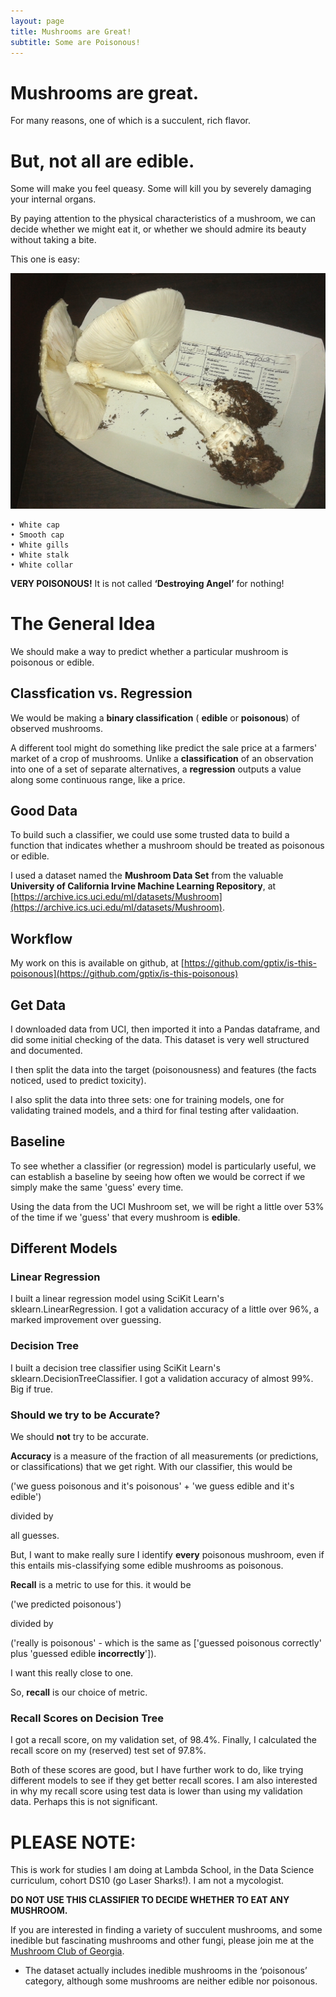 ```yaml
---
layout: page
title: Mushrooms are Great!
subtitle: Some are Poisonous!
---
```

# Mushrooms are great.

For many reasons, one of which is a succulent, rich flavor.

# But, not all are edible.

Some will make you feel queasy. Some will kill you by severely damaging your internal organs.

By paying attention to the physical characteristics of a mushroom, we can decide whether we might eat it, or whether we should admire its beauty without taking a bite.

This one is easy:

![Picture of Destroying Angel](https://raw.githubusercontent.com/gptix/is-this-poisonous/master/destroying_angel.jpg)

    • White cap
    • Smooth cap
    • White gills
    • White stalk
    • White collar

**VERY POISONOUS!** It is not called **‘Destroying Angel’** for nothing!

# The General Idea

We should make a way to predict whether a particular mushroom is poisonous or edible.

## Classfication vs. Regression

We would be making a **binary classification** ( **edible** or **poisonous**) of observed mushrooms.

A different tool might do something like predict the sale price at a farmers' market of a crop of mushrooms. Unlike a **classification** of an observation into one of a set of separate alternatives, a **regression** outputs a value along some continuous range, like a price.

## Good Data

To build such a classifier, we could use some trusted data to build a function that indicates whether a mushroom should be treated as poisonous or edible.

I used a dataset named the **Mushroom Data Set** from the valuable **University of California Irvine Machine Learning Repository**, at [https://archive.ics.uci.edu/ml/datasets/Mushroom](https://archive.ics.uci.edu/ml/datasets/Mushroom).

## Workflow

My work on this is available on github, at [https://github.com/gptix/is-this-poisonous](https://github.com/gptix/is-this-poisonous)

## Get Data

I downloaded data from UCI, then imported it into a Pandas dataframe, and did some initial checking of the data.  This dataset is very well structured and documented.

I then split the data into the target (poisonousness) and features (the facts noticed, used to predict toxicity).

I also split the data into three sets: one for training models, one for validating trained models, and a third for final testing after validaation.

## Baseline

To see whether a classifier (or regression)  model is particularly useful, we can establish a baseline by seeing how often we would be correct if we simply make the same 'guess' every time.

Using the data from the UCI Mushroom set, we will be right a little over 53% of the time if we 'guess' that every mushroom is **edible**.

## Different Models

### Linear Regression

I built a linear regression model using SciKit Learn's sklearn.LinearRegression. I got a validation accuracy of a little over 96%, a marked improvement over guessing.

### Decision Tree

I built a decision tree classifier using SciKit Learn's sklearn.DecisionTreeClassifier. I got a validation accuracy of almost 99%.  Big if true.

### Should we try to be Accurate?

We should **not** try to be accurate.

**Accuracy** is a measure of the fraction of all measurements (or predictions, or classifications) that we get right. With our classifier, this would be 

('we guess poisonous and it's poisonous' + 'we guess edible and it's edible')

divided by 

all guesses.

But, I want to make really sure I identify **every** poisonous mushroom, even if this entails mis-classifying some edible mushrooms as poisonous.

**Recall** is a metric to use for this. it would be 

('we predicted poisonous') 

divided by

('really is poisonous' - which is the same as ['guessed poisonous correctly' plus 'guessed edible **incorrectly**']).

I want this really close to one.

So, **recall** is our choice of metric.

### Recall Scores on Decision Tree

I got a recall score, on my validation set, of 98.4%. Finally, I calculated the recall score on my (reserved) test set of 97.8%.

Both of these scores are good, but I have further work to do, like trying different models to see if they get better recall scores. I am also interested in why my recall score using test data is lower than using my validation data. Perhaps this is not significant.

# **PLEASE NOTE:** 

This is work for studies I am doing at Lambda School, in the Data Science curriculum, cohort DS10 (go Laser Sharks!). I am not a mycologist.

**DO NOT USE THIS CLASSIFIER TO DECIDE WHETHER TO EAT ANY MUSHROOM.**

If you are interested in finding a variety of succulent mushrooms, and some inedible but fascinating mushrooms and other fungi, please join me at the [Mushroom Club of Georgia](http://www.gamushroomclub.org).

* The dataset actually includes inedible mushrooms in the ‘poisonous’ category, although some mushrooms are neither edible nor poisonous.
